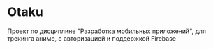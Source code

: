# Otaku
Проект по дисциплине "Разработка мобильных приложений", для трекинга аниме, с авторизацией и поддержкой Firebase 
